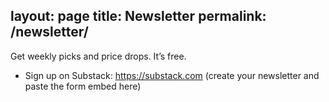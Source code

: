 layout: page
title: Newsletter
permalink: /newsletter/
---

Get weekly picks and price drops. It’s free.

- Sign up on Substack: https://substack.com (create your newsletter and paste the form embed here)

